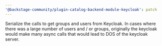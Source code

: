 ```yaml
---
'@backstage-community/plugin-catalog-backend-module-keycloak': patch
---
```


Serialize the calls to get groups and users from Keycloak. In cases where there was a large number of users and / or groups, originally the keycloak would make many async calls that would lead to DOS of the keycloak server.
